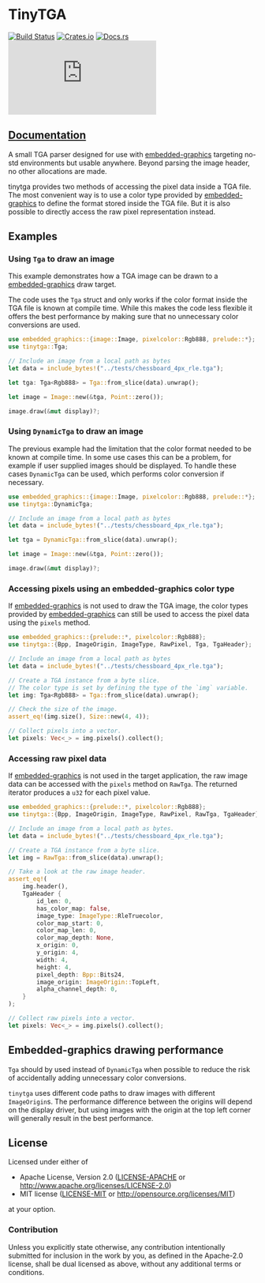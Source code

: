 # TinyTGA

[![Build Status](https://circleci.com/gh/jamwaffles/embedded-graphics/tree/master.svg?style=shield)](https://circleci.com/gh/jamwaffles/embedded-graphics/tree/master)
[![Crates.io](https://img.shields.io/crates/v/tinytga.svg)](https://crates.io/crates/tinytga)
[![Docs.rs](https://docs.rs/tinytga/badge.svg)](https://docs.rs/tinytga)
[![embedded-graphics on Matrix](https://img.shields.io/matrix/rust-embedded-graphics:matrix.org)](https://matrix.to/#/#rust-embedded-graphics:matrix.org)

## [Documentation](https://docs.rs/tinytga)

A small TGA parser designed for use with [embedded-graphics] targeting no-std environments but
usable anywhere. Beyond parsing the image header, no other allocations are made.

tinytga provides two methods of accessing the pixel data inside a TGA file. The most convenient
way is to use a color type provided by [embedded-graphics] to define the format stored inside
the TGA file. But it is also possible to directly access the raw pixel representation instead.

## Examples

### Using `Tga` to draw an image

This example demonstrates how a TGA image can be drawn to a [embedded-graphics] draw target.

The code uses the `Tga` struct and only works if the color format inside the TGA file is known
at compile time. While this makes the code less flexible it offers the best performance by
making sure that no unnecessary color conversions are used.

```rust
use embedded_graphics::{image::Image, pixelcolor::Rgb888, prelude::*};
use tinytga::Tga;

// Include an image from a local path as bytes
let data = include_bytes!("../tests/chessboard_4px_rle.tga");

let tga: Tga<Rgb888> = Tga::from_slice(data).unwrap();

let image = Image::new(&tga, Point::zero());

image.draw(&mut display)?;
```

### Using `DynamicTga` to draw an image

The previous example had the limitation that the color format needed to be known at compile
time. In some use cases this can be a problem, for example if user supplied images should
be displayed. To handle these cases `DynamicTga` can be used, which performs color conversion
if necessary.

```rust
use embedded_graphics::{image::Image, pixelcolor::Rgb888, prelude::*};
use tinytga::DynamicTga;

// Include an image from a local path as bytes
let data = include_bytes!("../tests/chessboard_4px_rle.tga");

let tga = DynamicTga::from_slice(data).unwrap();

let image = Image::new(&tga, Point::zero());

image.draw(&mut display)?;
```
### Accessing pixels using an embedded-graphics color type

If [embedded-graphics] is not used to draw the TGA image, the color types provided by
[embedded-graphics] can still be used to access the pixel data using the
`pixels` method.

```rust
use embedded_graphics::{prelude::*, pixelcolor::Rgb888};
use tinytga::{Bpp, ImageOrigin, ImageType, RawPixel, Tga, TgaHeader};

// Include an image from a local path as bytes
let data = include_bytes!("../tests/chessboard_4px_rle.tga");

// Create a TGA instance from a byte slice.
// The color type is set by defining the type of the `img` variable.
let img: Tga<Rgb888> = Tga::from_slice(data).unwrap();

// Check the size of the image.
assert_eq!(img.size(), Size::new(4, 4));

// Collect pixels into a vector.
let pixels: Vec<_> = img.pixels().collect();
```

### Accessing raw pixel data

If [embedded-graphics] is not used in the target application, the raw image data can be
accessed with the `pixels` method on
`RawTga`. The returned iterator produces a `u32` for each pixel value.

```rust
use embedded_graphics::{prelude::*, pixelcolor::Rgb888};
use tinytga::{Bpp, ImageOrigin, ImageType, RawPixel, RawTga, TgaHeader};

// Include an image from a local path as bytes.
let data = include_bytes!("../tests/chessboard_4px_rle.tga");

// Create a TGA instance from a byte slice.
let img = RawTga::from_slice(data).unwrap();

// Take a look at the raw image header.
assert_eq!(
    img.header(),
    TgaHeader {
        id_len: 0,
        has_color_map: false,
        image_type: ImageType::RleTruecolor,
        color_map_start: 0,
        color_map_len: 0,
        color_map_depth: None,
        x_origin: 0,
        y_origin: 4,
        width: 4,
        height: 4,
        pixel_depth: Bpp::Bits24,
        image_origin: ImageOrigin::TopLeft,
        alpha_channel_depth: 0,
    }
);

// Collect raw pixels into a vector.
let pixels: Vec<_> = img.pixels().collect();
```

## Embedded-graphics drawing performance

`Tga` should by used instead of `DynamicTga` when possible to reduce the risk of
accidentally adding unnecessary color conversions.

`tinytga` uses different code paths to draw images with different `ImageOrigin`s.
The performance difference between the origins will depend on the display driver, but using
images with the origin at the top left corner will generally result in the best performance.

[embedded-graphics]: https://docs.rs/embedded-graphics

## License

Licensed under either of

- Apache License, Version 2.0 ([LICENSE-APACHE](LICENSE-APACHE) or http://www.apache.org/licenses/LICENSE-2.0)
- MIT license ([LICENSE-MIT](LICENSE-MIT) or http://opensource.org/licenses/MIT)

at your option.

### Contribution

Unless you explicitly state otherwise, any contribution intentionally submitted for inclusion in the
work by you, as defined in the Apache-2.0 license, shall be dual licensed as above, without any
additional terms or conditions.
